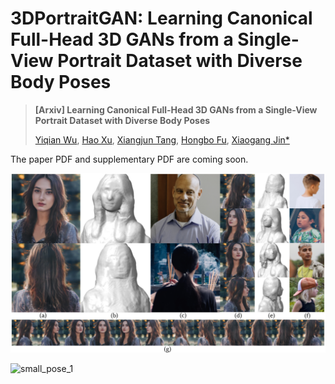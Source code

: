 # 3DPortraitGAN: Learning Canonical Full-Head 3D GANs from a Single-View Portrait Dataset with Diverse Body Poses




> **[Arxiv] Learning Canonical Full-Head 3D GANs from a Single-View Portrait Dataset with Diverse Body Poses**
>
> [Yiqian Wu](https://onethousandwu.com/), [Hao Xu](https://xh38.github.io/), [Xiangjun Tang](https://yuyujunjun.github.io/), [Hongbo Fu](http://sweb.cityu.edu.hk/hongbofu/publications.html), [Xiaogang Jin*](http://www.cad.zju.edu.cn/home/jin)



The paper PDF and supplementary PDF are coming soon.



![teaser](./imgs/teaser.jpg)



![small_pose_1](./imgs/img.gif)





